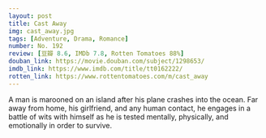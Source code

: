 ```yaml
---
layout: post 
title: Cast Away
img: cast_away.jpg
tags: [Adventure, Drama, Romance]
number: No. 192
review: [豆瓣 8.6, IMDb 7.8, Rotten Tomatoes 88%]
douban_link: https://movie.douban.com/subject/1298653/
imdb_link: https://www.imdb.com/title/tt0162222/
rotten_link: https://www.rottentomatoes.com/m/cast_away
---
```


A man is marooned on an island after his plane crashes into the ocean. Far away from home, his girlfriend, and any human contact, he engages in a battle of wits with himself as he is tested mentally, physically, and emotionally in order to survive.